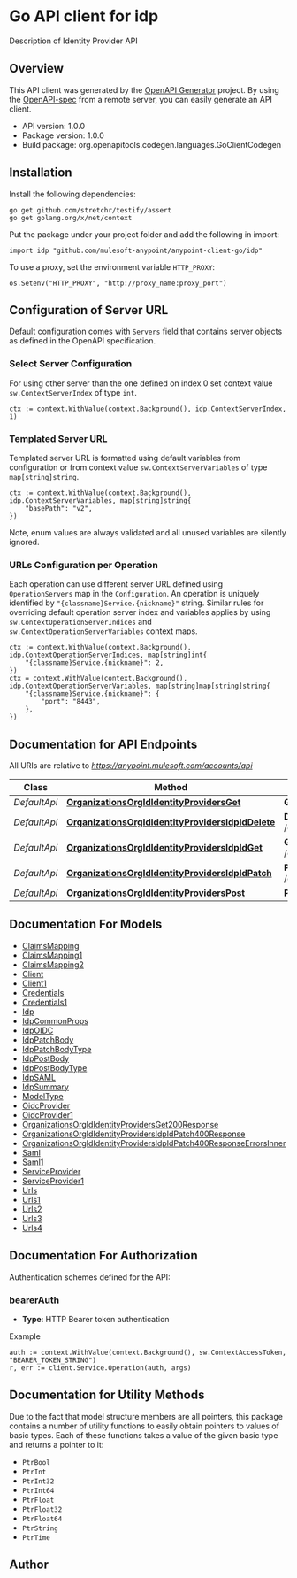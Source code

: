 # Go API client for idp

Description of Identity Provider API

## Overview
This API client was generated by the [OpenAPI Generator](https://openapi-generator.tech) project.  By using the [OpenAPI-spec](https://www.openapis.org/) from a remote server, you can easily generate an API client.

- API version: 1.0.0
- Package version: 1.0.0
- Build package: org.openapitools.codegen.languages.GoClientCodegen

## Installation

Install the following dependencies:

```shell
go get github.com/stretchr/testify/assert
go get golang.org/x/net/context
```

Put the package under your project folder and add the following in import:

```golang
import idp "github.com/mulesoft-anypoint/anypoint-client-go/idp"
```

To use a proxy, set the environment variable `HTTP_PROXY`:

```golang
os.Setenv("HTTP_PROXY", "http://proxy_name:proxy_port")
```

## Configuration of Server URL

Default configuration comes with `Servers` field that contains server objects as defined in the OpenAPI specification.

### Select Server Configuration

For using other server than the one defined on index 0 set context value `sw.ContextServerIndex` of type `int`.

```golang
ctx := context.WithValue(context.Background(), idp.ContextServerIndex, 1)
```

### Templated Server URL

Templated server URL is formatted using default variables from configuration or from context value `sw.ContextServerVariables` of type `map[string]string`.

```golang
ctx := context.WithValue(context.Background(), idp.ContextServerVariables, map[string]string{
	"basePath": "v2",
})
```

Note, enum values are always validated and all unused variables are silently ignored.

### URLs Configuration per Operation

Each operation can use different server URL defined using `OperationServers` map in the `Configuration`.
An operation is uniquely identified by `"{classname}Service.{nickname}"` string.
Similar rules for overriding default operation server index and variables applies by using `sw.ContextOperationServerIndices` and `sw.ContextOperationServerVariables` context maps.

```golang
ctx := context.WithValue(context.Background(), idp.ContextOperationServerIndices, map[string]int{
	"{classname}Service.{nickname}": 2,
})
ctx = context.WithValue(context.Background(), idp.ContextOperationServerVariables, map[string]map[string]string{
	"{classname}Service.{nickname}": {
		"port": "8443",
	},
})
```

## Documentation for API Endpoints

All URIs are relative to *https://anypoint.mulesoft.com/accounts/api*

Class | Method | HTTP request | Description
------------ | ------------- | ------------- | -------------
*DefaultApi* | [**OrganizationsOrgIdIdentityProvidersGet**](docs/DefaultApi.md#organizationsorgididentityprovidersget) | **Get** /organizations/{orgId}/identityProviders | 
*DefaultApi* | [**OrganizationsOrgIdIdentityProvidersIdpIdDelete**](docs/DefaultApi.md#organizationsorgididentityprovidersidpiddelete) | **Delete** /organizations/{orgId}/identityProviders/{idpId} | 
*DefaultApi* | [**OrganizationsOrgIdIdentityProvidersIdpIdGet**](docs/DefaultApi.md#organizationsorgididentityprovidersidpidget) | **Get** /organizations/{orgId}/identityProviders/{idpId} | 
*DefaultApi* | [**OrganizationsOrgIdIdentityProvidersIdpIdPatch**](docs/DefaultApi.md#organizationsorgididentityprovidersidpidpatch) | **Patch** /organizations/{orgId}/identityProviders/{idpId} | 
*DefaultApi* | [**OrganizationsOrgIdIdentityProvidersPost**](docs/DefaultApi.md#organizationsorgididentityproviderspost) | **Post** /organizations/{orgId}/identityProviders | 


## Documentation For Models

 - [ClaimsMapping](docs/ClaimsMapping.md)
 - [ClaimsMapping1](docs/ClaimsMapping1.md)
 - [ClaimsMapping2](docs/ClaimsMapping2.md)
 - [Client](docs/Client.md)
 - [Client1](docs/Client1.md)
 - [Credentials](docs/Credentials.md)
 - [Credentials1](docs/Credentials1.md)
 - [Idp](docs/Idp.md)
 - [IdpCommonProps](docs/IdpCommonProps.md)
 - [IdpOIDC](docs/IdpOIDC.md)
 - [IdpPatchBody](docs/IdpPatchBody.md)
 - [IdpPatchBodyType](docs/IdpPatchBodyType.md)
 - [IdpPostBody](docs/IdpPostBody.md)
 - [IdpPostBodyType](docs/IdpPostBodyType.md)
 - [IdpSAML](docs/IdpSAML.md)
 - [IdpSummary](docs/IdpSummary.md)
 - [ModelType](docs/ModelType.md)
 - [OidcProvider](docs/OidcProvider.md)
 - [OidcProvider1](docs/OidcProvider1.md)
 - [OrganizationsOrgIdIdentityProvidersGet200Response](docs/OrganizationsOrgIdIdentityProvidersGet200Response.md)
 - [OrganizationsOrgIdIdentityProvidersIdpIdPatch400Response](docs/OrganizationsOrgIdIdentityProvidersIdpIdPatch400Response.md)
 - [OrganizationsOrgIdIdentityProvidersIdpIdPatch400ResponseErrorsInner](docs/OrganizationsOrgIdIdentityProvidersIdpIdPatch400ResponseErrorsInner.md)
 - [Saml](docs/Saml.md)
 - [Saml1](docs/Saml1.md)
 - [ServiceProvider](docs/ServiceProvider.md)
 - [ServiceProvider1](docs/ServiceProvider1.md)
 - [Urls](docs/Urls.md)
 - [Urls1](docs/Urls1.md)
 - [Urls2](docs/Urls2.md)
 - [Urls3](docs/Urls3.md)
 - [Urls4](docs/Urls4.md)


## Documentation For Authorization


Authentication schemes defined for the API:
### bearerAuth

- **Type**: HTTP Bearer token authentication

Example

```golang
auth := context.WithValue(context.Background(), sw.ContextAccessToken, "BEARER_TOKEN_STRING")
r, err := client.Service.Operation(auth, args)
```


## Documentation for Utility Methods

Due to the fact that model structure members are all pointers, this package contains
a number of utility functions to easily obtain pointers to values of basic types.
Each of these functions takes a value of the given basic type and returns a pointer to it:

* `PtrBool`
* `PtrInt`
* `PtrInt32`
* `PtrInt64`
* `PtrFloat`
* `PtrFloat32`
* `PtrFloat64`
* `PtrString`
* `PtrTime`

## Author



